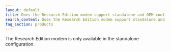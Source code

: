 ```yaml
---
layout: default
title: Does the Research Edition modem support standalone and OEM configurations?
search_content: Does the Research Edition modem support standalone and OEM configurations?
faq_section: products
---
```


The Research Edition modem is only available in the standalone configuration.
